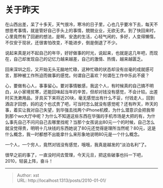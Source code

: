 # 关于昨天


在山西出差，呆了十多天，天气很冷，寒冷的日子里，心也几乎要冷下去，每天不想思考事情，就是管好自己手头上的事情，兢兢业业，无欲无求。到了快回来时，心里竟然有了回避的想法，是啊，安逸的生活，心轻气闲的，多好，人变得懒惰，不仅安于现状，还很害怕改变，不能进步，倒是倒退了不少。

说起来真是对不起自己的年华，好好做事的时光，说起来，也就是这几年吧，而现在，自己却发现自己的记忆力越来越差，自己的激情、热情，越来越匮乏。

回来深圳之后，又开始无头无脑地忙碌，这种忙碌的状态却没有丝毫的成就感可言，那种被工作所迫而做事的感觉。何谓自己喜欢？何谓在工作中乐此不疲？

心，要做有心人，事事留心。要对事情敏感，我这个人，有时候真的自己搞不明白，从小家境贫寒，还能回味起当年的辛苦，但却对钱没有感觉，不会计较。出差时买洗漱用品，牙具买下来将近20块，毫无感觉出有什么不妥，付钱走人，回到酒店才回想，妈的这个也忒贵了吧，可当时怎么就没有感觉呢？还有昨天，昨天的事，着实让我对自己失望，到华强去找两个iPhone机模，为什么潜意识会把我带到那个wo大厅中呢？为什么不知道这些东西在华强的手机市场是大把的有，为什么事先自己不问问自己去哪里找呢？当那个女孩说出80元一个的时候，自己怎么就没觉得贵，明明十几块钱的东西她说了80元还觉得是理所当然呢？80元，这是什么概念，我一时都想不出能拿什么来形象地说明80元是一个什么概念。

一个人，一个穷人，竟然对钱没有感觉，哦哦，我真是越发的“淡泊名利”了。

很早之前的事了，一直没时间去管理，今天元旦，把这些破事也抖一下吧，2010，轻装上阵，奋斗！

---

> Author: xst  
> URL: http://localhost:1313/posts/2010-01-01/  

